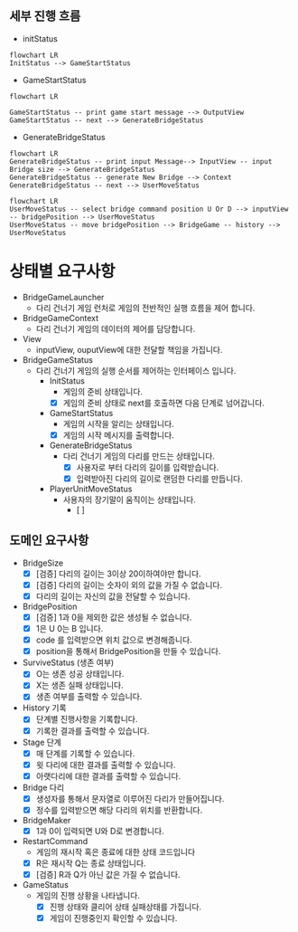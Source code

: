 ## 세부 진행 흐름

- initStatus

```mermaid
flowchart LR 
InitStatus --> GameStartStatus
```

- GameStartStatus

```mermaid
flowchart LR

GameStartStatus -- print game start message --> OutputView
GameStartStatus -- next --> GenerateBridgeStatus
```

- GenerateBridgeStatus

```mermaid
flowchart LR
GenerateBridgeStatus -- print input Message--> InputView -- input Bridge size --> GenerateBridgeStatus
GenerateBridgeStatus -- generate New Bridge --> Context
GenerateBridgeStatus -- next --> UserMoveStatus
```

```mermaid
flowchart LR
UserMoveStatus -- select bridge command position U Or D --> inputView -- bridgePosition --> UserMoveStatus 
UserMoveStatus -- move bridgePosition --> BridgeGame -- history --> UserMoveStatus
```

# 상태별 요구사항

- BridgeGameLauncher
    - 다리 건너기 게임 런처로 게임의 전반적인 실행 흐름을 제어 합니다.
- BridgeGameContext
    - 다리 건너기 게임의 데이터의 제어를 담당합니다.
- View
    - inputView, ouputView에 대한 전달할 책임을 가집니다.
- BridgeGameStatus
    - 다리 건너기 게임의 실행 순서를 제어하는 인터페이스 입니다.
        - InitStatus
            - 게임의 준비 상태입니다.
            - [X] 게임의 준비 상태로 next를 호출하면 다음 단계로 넘어갑니다.
        - GameStartStatus
            - 게임의 시작을 알리는 상태입니다.
            - [X] 게임의 시작 메시지를 출력합니다.
        - GenerateBridgeStatus
            - 다리 건너기 게임의 다리를 만드는 상태입니다.
                - [X] 사용자로 부터 다리의 길이를 입력받습니다.
                - [X] 입력받아진 다리의 길이로 랜덤한 다리를 만듭니다.
        - PlayerUnitMoveStatus
            - 사용자의 장기말이 움직이는 상태입니다.
                - [ ] 

## 도메인 요구사항

- BridgeSize
    - [x] [검증] 다리의 길이는 3이상 20이하여야만 합니다.
    - [x] [검증] 다리의 길이는 숫자이 외의 값을 가질 수 없습니다.
    - [x] 다리의 길이는 자신의 값을 전달할 수 있습니다.
- BridgePosition
    - [X] [검증] 1과 0을 제외한 값은 생성될 수 없습니다.
    - [X] 1은 U 0는 B 입니다.
    - [X] code 를 입력받으면 위치 값으로 변경해줍니다.
    - [X] position을 통해서 BridgePosition을 만들 수 있습니다.
- SurviveStatus (생존 여부)
    - [X] O는 생존 성공 상태입니다.
    - [X] X는 생존 실패 상태입니다.
    - [X] 생존 여부를 출력할 수 있습니다.
- History 기록
    - [X] 단계별 진행사항을 기록합니다.
    - [X] 기록한 결과를 출력할 수 있습니다.
- Stage 단계
    - [X] 매 단계를 기록할 수 있습니다.
    - [X] 윗 다리에 대한 결과를 출력할 수 있습니다.
    - [X] 아랫다리에 대한 결과를 출력할 수 있습니다.
- Bridge 다리
    - [X] 생성자를 통해서 문자열로 이루어진 다리가 만들어집니다.
    - [X] 정수를 입력받으면 해당 다리의 위치를 반환합니다.
- BridgeMaker
    - [X] 1과 0이 입력되면 U와 D로 변경합니다.
- RestartCommand
    - 게임의 재시작 혹은 종료에 대한 상태 코드입니다
    - [X] R은 재시작 Q는 종료 상태입니다.
    - [X] [검증] R과 Q가 아닌 값은 가질 수 없습니다.
- GameStatus
    - 게임의 진행 상황을 나타냅니다.
        - [X] 진행 상태와 클리어 상태 실패상태를 가집니다.
        - [X] 게임이 진행중인지 확인할 수 있습니다.

#
